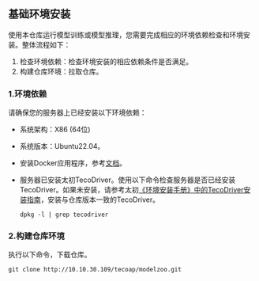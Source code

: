 ## 基础环境安装

使用本仓库运行模型训练或模型推理，您需要完成相应的环境依赖检查和环境安装。整体流程如下：

1. 检查环境依赖：检查环境安装的相应依赖条件是否满足。
2. 构建仓库环境：拉取仓库。

### 1.环境依赖

请确保您的服务器上已经安装以下环境依赖：

- 系统架构：X86 (64位) 
- 系统版本：Ubuntu22.04。
- 安装Docker应用程序，参考[文档](https://docs.docker.com/engine/install/)。
- 服务器已安装太初TecoDriver。使用以下命令检查服务器是否已经安装TecoDriver。如果未安装，请参考太初[《环境安装手册》中的TecoDriver安装指南](http://docs.tecorigin.net/release/software_installation/v1.1.0/#1674fea26c9011eebbbf0242ac110008)，安装与仓库版本一致的TecoDriver。

    ```
    dpkg -l | grep tecodriver
    ```

### 2.构建仓库环境

执行以下命令，下载仓库。

```
git clone http://10.10.30.109/tecoap/modelzoo.git
```
